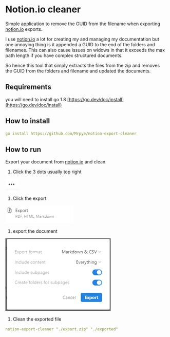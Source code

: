 # Notion.io cleaner

Simple application to remove the GUID from the filename when exporting [notion.io](http://notion.io/) exports.

I use [notion.io](http://notion.io/) a lot for creating my and managing my documentation but one annoying thing is it appended a GUID to the end of the folders and filenames. This can also cause issues on widows in that it exceeds the max path length if you have complex structured documents.

So hence this tool that simply extracts the files from the zip and removes the GUID from the folders and filename and updated the documents.

 

## Requirements

you will need to install go 1.8 [https://go.dev/doc/install](https://go.dev/doc/install)

## How to install

```yaml
go install https://github.com/Mrpye/notion-export-cleaner
```

## How to run

Export your document from [notion.io](http://notion.io) and clean

1. Click the 3 dots usually top right

![Untitled](Notion%20io%20cleaner/Untitled.png)

1. Click the export

![Untitled](Notion%20io%20cleaner/Untitled%201.png)

1. export the document

![Untitled](Notion%20io%20cleaner/Untitled%202.png)

1. Clean the exported file

```yaml
notion-export-cleaner "./export.zip" "./exported"
```